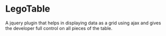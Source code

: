 # LegoTable
A jquery plugin that helps in displaying data as a grid using ajax and gives the developer full control on all pieces of the table.

